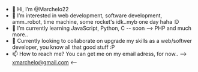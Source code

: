 - 👋 Hi, I’m @Marchelo22
- 👀 I’m interested in web development, software development, amm..robot, time machine, some rocket's idk..myb one day haha :D
- 🌱 I’m currently learning JavaScript, Python, C -- soon --> PHP and much more..
- 💞️ Currently looking to collaborate on upgrade my skills as a web/softwer developer, you know all that good stuff :P
- 📫 How to reach me? You can get me on my email adress, for now.. --> xmarchelo@gmail.com <--

<!---
Marchelo22/Marchelo22 is a ✨ special ✨ repository because its `README.md` (this file) appears on your GitHub profile.
You can click the Preview link to take a look at your changes.
--->
